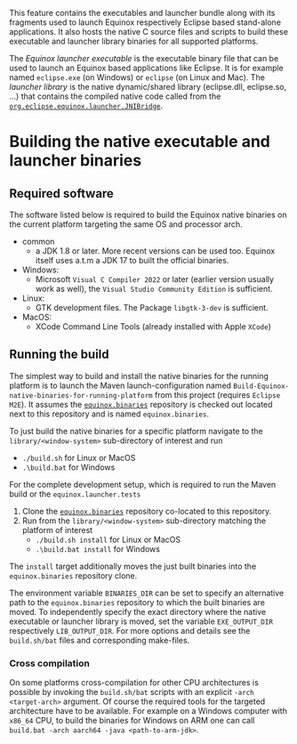This feature contains the executables and launcher bundle along with its fragments used to launch Equinox respectively Eclipse based stand-alone applications.
It also hosts the native C source files and scripts to build these executable and launcher library binaries for all supported platforms.

The _Equinox launcher executable_ is the executable binary file that can be used to launch an Equinox based applications like Eclipse. It is for example named `eclipse.exe` (on Windows) or `eclipse` (on Linux and Mac).
The _launcher library_ is the native dynamic/shared library (eclipse.dll, eclipse.so, ...) that contains the compiled native code called from the [`org.eclipse.equinox.launcher.JNIBridge`](../../bundles/org.eclipse.equinox.launcher/src/org/eclipse/equinox/launcher/JNIBridge.java).

# Building the native executable and launcher binaries

## Required software

The software listed below is required to build the Equinox native binaries on the current platform targeting the same OS and processor arch.

- common
    - a JDK 1.8 or later. More recent versions can be used too. Equinox itself uses a.t.m a JDK 17 to built the official binaries.
- Windows:
    - Microsoft `Visual C Compiler 2022` or later (earlier version usually work as well), the `Visual Studio Community Edition` is sufficient.
- Linux:
    - GTK development files. The Package `libgtk-3-dev` is sufficient.
- MacOS:
    - XCode Command Line Tools (already installed with Apple `XCode`)

## Running the build

The simplest way to build and install the native binaries for the running platform is to launch the Maven launch-configuration
named `Build-Equinox-native-binaries-for-running-platform` from this project (requires `Eclipse M2E`).
It assumes the [`equinox.binaries`](https://github.com/eclipse-equinox/equinox.binaries.git) repository is checked out located next to this repository and is named `equinox.binaries`.

To just build the native binaries for a specific platform navigate to the `library/<window-system>` sub-directory of interest and run 
- `./build.sh` for Linux or MacOS
- `.\build.bat` for Windows

For the complete development setup, which is required to run the Maven build or the `equinox.launcher.tests`
1. Clone the [`equinox.binaries`](https://github.com/eclipse-equinox/equinox.binaries.git) repository co-located to this repository.
2. Run from the `library/<window-system>` sub-directory matching the platform of interest
    - `./build.sh install` for Linux or MacOS 
    - `.\build.bat install` for Windows

The `install` target additionally moves the just built binaries into the `equinox.binaries` repository clone.

The environment variable `BINARIES_DIR` can be set to specify an alternative path to the `equinox.binaries` repository to which the built binaries are moved.
To independently specify the exact directory where the native executable or launcher library is moved, set the variable `EXE_OUTPUT_DIR` respectively `LIB_OUTPUT_DIR`.
For more options and details see the `build.sh/bat` files and corresponding make-files.

### Cross compilation

On some platforms cross-compilation for other CPU architectures is possible by invoking the `build.sh/bat` scripts with an explicit `-arch <target-arch>` argument.
Of course the required tools for the targeted architecture have to be available.
For example on a Windows computer with `x86_64` CPU, to build the binaries for Windows on ARM one can call `build.bat -arch aarch64 -java <path-to-arm-jdk>`.
